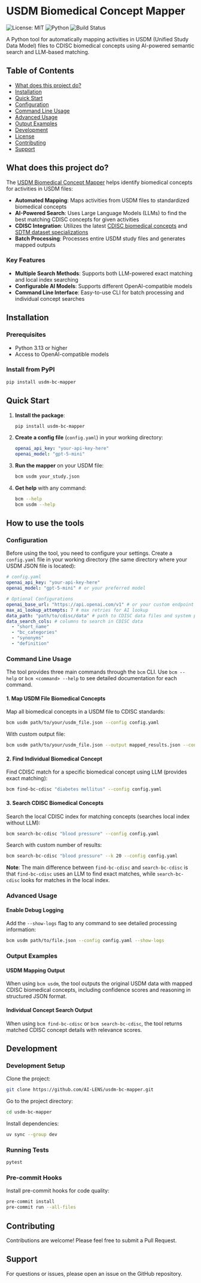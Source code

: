 # USDM Biomedical Concept Mapper

![License: MIT](https://img.shields.io/badge/License-MIT-blue.svg)
![Python](https://img.shields.io/badge/python-3.13+-blue.svg)
![Build Status](https://img.shields.io/badge/build-passing-brightgreen.svg)

A Python tool for automatically mapping activities in USDM (Unified Study Data Model) files to CDISC biomedical concepts using AI-powered semantic search and LLM-based matching.

## Table of Contents

- [What does this project do?](#what-does-this-project-do)
- [Installation](#installation)
- [Quick Start](#quick-start)
- [Configuration](#configuration)
- [Command Line Usage](#command-line-usage)
- [Advanced Usage](#advanced-usage)
- [Output Examples](#output-examples)
- [Development](#development)
- [License](#license)
- [Contributing](#contributing)
- [Support](#support)

## What does this project do?

The [USDM Biomedical Concept Mapper](https://github.com/AI-LENS/usdm-bc-mapper) helps identify biomedical concepts for activities in USDM files:

- **Automated Mapping**: Maps activities from USDM files to standardized biomedical concepts
- **AI-Powered Search**: Uses Large Language Models (LLMs) to find the best matching CDISC concepts for given activities
- **CDISC Integration**: Utilizes the latest [CDISC biomedical concepts](https://github.com/cdisc-org/COSMoS/blob/main/export/cdisc_biomedical_concepts_latest.csv) and [SDTM dataset specializations](https://github.com/cdisc-org/COSMoS/blob/main/export/cdisc_sdtm_dataset_specializations_latest.csv)
- **Batch Processing**: Processes entire USDM study files and generates mapped outputs

### Key Features

- **Multiple Search Methods**: Supports both LLM-powered exact matching and local index searching
- **Configurable AI Models**: Supports different OpenAI-compatible models
- **Command Line Interface**: Easy-to-use CLI for batch processing and individual concept searches

## Installation

### Prerequisites

- Python 3.13 or higher
- Access to OpenAI-compatible models

### Install from PyPI

```bash
pip install usdm-bc-mapper
```

## Quick Start

1. **Install the package**:

   ```bash
   pip install usdm-bc-mapper
   ```

2. **Create a config file** (`config.yaml`) in your working directory:

   ```yaml
   openai_api_key: "your-api-key-here"
   openai_model: "gpt-5-mini"
   ```

3. **Run the mapper** on your USDM file:

   ```bash
   bcm usdm your_study.json
   ```

4. **Get help** with any command:
   ```bash
   bcm --help
   bcm usdm --help
   ```

## How to use the tools

### Configuration

Before using the tool, you need to configure your settings. Create a `config.yaml` file in your working directory (the same directory where your USDM JSON file is located):

```yaml
# config.yaml
openai_api_key: "your-api-key-here"
openai_model: "gpt-5-mini" # or your preferred model

# Optional Configurations
openai_base_url: "https://api.openai.com/v1" # or your custom endpoint
max_ai_lookup_attempts: 7 # max retries for AI lookup
data_path: "path/to/cdisc/data" # path to CDISC data files and system prompt for LLMs
data_search_cols: # columns to search in CDISC data
  - "short_name"
  - "bc_categories"
  - "synonyms"
  - "definition"
```

### Command Line Usage

The tool provides three main commands through the `bcm` CLI. Use `bcm --help` or `bcm <command> --help` to see detailed documentation for each command.

#### 1. Map USDM File Biomedical Concepts

Map all biomedical concepts in a USDM file to CDISC standards:

```bash
bcm usdm path/to/your/usdm_file.json --config config.yaml
```

With custom output file:

```bash
bcm usdm path/to/your/usdm_file.json --output mapped_results.json --config config.yaml
```

#### 2. Find Individual Biomedical Concept

Find CDISC match for a specific biomedical concept using LLM (provides exact matching):

```bash
bcm find-bc-cdisc "diabetes mellitus" --config config.yaml
```

#### 3. Search CDISC Biomedical Concepts

Search the local CDISC index for matching concepts (searches local index without LLM):

```bash
bcm search-bc-cdisc "blood pressure" --config config.yaml
```

Search with custom number of results:

```bash
bcm search-bc-cdisc "blood pressure" --k 20 --config config.yaml
```

**Note**: The main difference between `find-bc-cdisc` and `search-bc-cdisc` is that `find-bc-cdisc` uses an LLM to find exact matches, while `search-bc-cdisc` looks for matches in the local index.

### Advanced Usage

#### Enable Debug Logging

Add the `--show-logs` flag to any command to see detailed processing information:

```bash
bcm usdm path/to/file.json --config config.yaml --show-logs
```

### Output Examples

#### USDM Mapping Output

When using `bcm usdm`, the tool outputs the original USDM data with mapped CDISC biomedical concepts, including confidence scores and reasoning in structured JSON format.

#### Individual Concept Search Output

When using `bcm find-bc-cdisc` or `bcm search-bc-cdisc`, the tool returns matched CDISC concept details with relevance scores.

## Development

### Development Setup

Clone the project:

```bash
git clone https://github.com/AI-LENS/usdm-bc-mapper.git
```

Go to the project directory:

```bash
cd usdm-bc-mapper
```

Install dependencies:

```bash
uv sync --group dev
```

### Running Tests

```bash
pytest
```

### Pre-commit Hooks

Install pre-commit hooks for code quality:

```bash
pre-commit install
pre-commit run --all-files
```

## Contributing

Contributions are welcome! Please feel free to submit a Pull Request.

## Support

For questions or issues, please open an issue on the GitHub repository.
